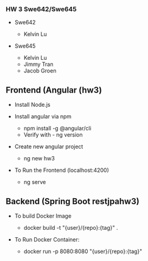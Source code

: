 ### HW 3 Swe642/Swe645
  - Swe642
    - Kelvin Lu

  - Swe645
    - Kelvin Lu
    - Jimmy Tran
    - Jacob Groen
  

## Frontend (Angular (hw3)
  - Install Node.js
  - Install angular via npm
    - npm install -g @angular/cli
    - Verify with - ng version
  - Create new angular project
    - ng new hw3

  - To Run the Frontend (localhost:4200)
    -  ng serve
## Backend (Spring Boot restjpahw3)
  - To build Docker Image
    - docker build -t "{user}/{repo}:{tag}" .

  - To Run Docker Container:
    - docker run -p 8080:8080 "{user}/{repo}:{tag}"
